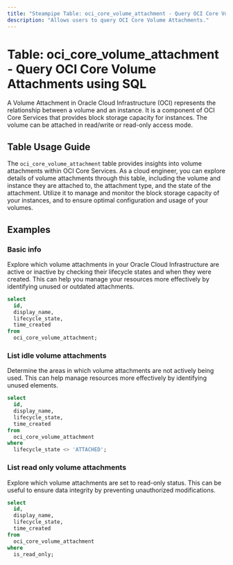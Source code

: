 ```yaml
---
title: "Steampipe Table: oci_core_volume_attachment - Query OCI Core Volume Attachments using SQL"
description: "Allows users to query OCI Core Volume Attachments."
---
```


# Table: oci_core_volume_attachment - Query OCI Core Volume Attachments using SQL

A Volume Attachment in Oracle Cloud Infrastructure (OCI) represents the relationship between a volume and an instance. It is a component of OCI Core Services that provides block storage capacity for instances. The volume can be attached in read/write or read-only access mode.

## Table Usage Guide

The `oci_core_volume_attachment` table provides insights into volume attachments within OCI Core Services. As a cloud engineer, you can explore details of volume attachments through this table, including the volume and instance they are attached to, the attachment type, and the state of the attachment. Utilize it to manage and monitor the block storage capacity of your instances, and to ensure optimal configuration and usage of your volumes.

## Examples

### Basic info
Explore which volume attachments in your Oracle Cloud Infrastructure are active or inactive by checking their lifecycle states and when they were created. This can help you manage your resources more effectively by identifying unused or outdated attachments.

```sql
select
  id,
  display_name,
  lifecycle_state,
  time_created
from
  oci_core_volume_attachment;
```

### List idle volume attachments
Determine the areas in which volume attachments are not actively being used. This can help manage resources more effectively by identifying unused elements.

```sql
select
  id,
  display_name,
  lifecycle_state,
  time_created
from
  oci_core_volume_attachment
where
  lifecycle_state <> 'ATTACHED';
```

### List read only volume attachments
Explore which volume attachments are set to read-only status. This can be useful to ensure data integrity by preventing unauthorized modifications.

```sql
select
  id,
  display_name,
  lifecycle_state,
  time_created
from
  oci_core_volume_attachment
where
  is_read_only;
```